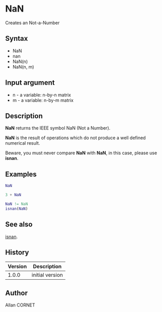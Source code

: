 # NaN

Creates an Not-a-Number

## Syntax

- NaN
- nan
- NaN(n)
- NaN(n, m)

## Input argument

- n - a variable: n-by-n matrix
- m - a variable: n-by-m matrix

## Description

  <p><b>NaN</b> returns the IEEE symbol NaN (Not a Number).</p>
  <p><b>NaN</b> is the result of operations which do not produce a well defined numerical result.</p>
  <p>Beware, you must never compare <b>NaN</b> with <b>NaN</b>, in this case, please use <b>isnan</b>.</p>

## Examples

```matlab
NaN
```

```matlab
3 + NaN
```

```matlab
NaN != NaN
isnan(NaN)
```

## See also

[isnan](isnan.html).

## History

| Version | Description     |
| ------- | --------------- |
| 1.0.0   | initial version |

## Author

Allan CORNET
